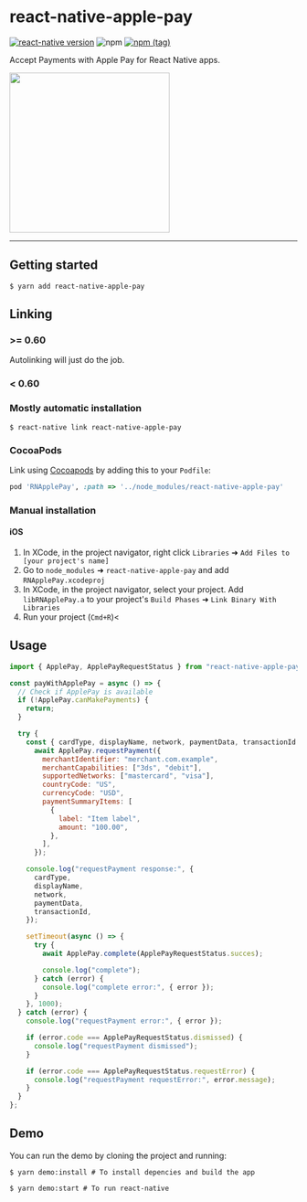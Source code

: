 # react-native-apple-pay

[![react-native version](https://img.shields.io/badge/react--native-0.41-0ba7d3.svg?style=flat-square)](https://github.com/facebook/react-native/releases/tag/v0.41.0)
![npm](https://img.shields.io/npm/dw/react-native-apple-pay.svg?style=flat-square)
[![npm (tag)](https://img.shields.io/npm/v/react-native-apple-pay/latest.svg?style=flat-square)](https://github.com/busfor/react-native-apple-pay/tree/master)

Accept Payments with Apple Pay for React Native apps.

<div>
<img width="280px" src="simulator.gif" />
</div>

---

## Getting started

`$ yarn add react-native-apple-pay`

## Linking

### >= 0.60

Autolinking will just do the job.

### < 0.60

### Mostly automatic installation

`$ react-native link react-native-apple-pay`

### CocoaPods

Link using [Cocoapods](https://cocoapods.org) by adding this to your `Podfile`:

```ruby
pod 'RNApplePay', :path => '../node_modules/react-native-apple-pay'
```

### Manual installation

#### iOS

1. In XCode, in the project navigator, right click `Libraries` ➜ `Add Files to [your project's name]`
2. Go to `node_modules` ➜ `react-native-apple-pay` and add `RNApplePay.xcodeproj`
3. In XCode, in the project navigator, select your project. Add `libRNApplePay.a` to your project's `Build Phases` ➜ `Link Binary With Libraries`
4. Run your project (`Cmd+R`)<

## Usage

```javascript
import { ApplePay, ApplePayRequestStatus } from "react-native-apple-pay";

const payWithApplePay = async () => {
  // Check if ApplePay is available
  if (!ApplePay.canMakePayments) {
    return;
  }

  try {
    const { cardType, displayName, network, paymentData, transactionId } =
      await ApplePay.requestPayment({
        merchantIdentifier: "merchant.com.example",
        merchantCapabilities: ["3ds", "debit"],
        supportedNetworks: ["mastercard", "visa"],
        countryCode: "US",
        currencyCode: "USD",
        paymentSummaryItems: [
          {
            label: "Item label",
            amount: "100.00",
          },
        ],
      });

    console.log("requestPayment response:", {
      cardType,
      displayName,
      network,
      paymentData,
      transactionId,
    });

    setTimeout(async () => {
      try {
        await ApplePay.complete(ApplePayRequestStatus.succes);

        console.log("complete");
      } catch (error) {
        console.log("complete error:", { error });
      }
    }, 1000);
  } catch (error) {
    console.log("requestPayment error:", { error });

    if (error.code === ApplePayRequestStatus.dismissed) {
      console.log("requestPayment dismissed");
    }

    if (error.code === ApplePayRequestStatus.requestError) {
      console.log("requestPayment requestError:", error.message);
    }
  }
};
```

## Demo

You can run the demo by cloning the project and running:

`$ yarn demo:install # To install depencies and build the app`

`$ yarn demo:start # To run react-native`
